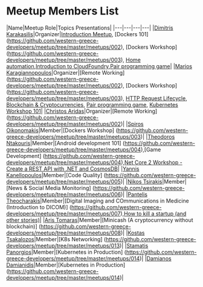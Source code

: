 # Meetup Members List

|Name|Meetup Role|Topics Presentations|
|---|---|---|---|
|[Dimitris Karakasilis](https://dimitris.karakasilis.me)|Organizer|[Introduction Meetup](https://github.com/western-greece-developers/meetup/tree/master/meetups/001), [Dockers 101] (https://github.com/western-greece-developers/meetup/tree/master/meetups/002), [Dockers Workshop] (https://github.com/western-greece-developers/meetup/tree/master/meetups/003), [Home automation](https://github.com/western-greece-developers/meetup/tree/master/meetups/007),[Introduction to CloudFoundry](https://github.com/western-greece-developers/meetup/tree/master/meetups/009),[Pair programming game](https://github.com/western-greece-developers/meetup/tree/master/meetups/010)|
|[Marios Karagiannopoulos](https://mariosk.wordpress.com)|Organizer|[Remote Working] (https://github.com/western-greece-developers/meetup/tree/master/meetups/002), [Dockers Workshop] (https://github.com/western-greece-developers/meetup/tree/master/meetups/003), [HTTP Request Lifecycle](https://github.com/western-greece-developers/meetup/tree/master/meetups/004), [Blockchain & Cryptocurrencies](https://github.com/western-greece-developers/meetup/tree/master/meetups/006), [Pair programming game](https://github.com/western-greece-developers/meetup/tree/master/meetups/010), [Kubernetes Workshop 101](https://github.com/western-greece-developers/meetup/tree/master/meetups/013)|
|[Christos Aridas](https://www.linkedin.com/in/christos-aridas)|Organizer|[Remote Working] (https://github.com/western-greece-developers/meetup/tree/master/meetups/002)|
|[Spiros Oikonomakis](https://gr.linkedin.com/in/spirosoik)|Member|[Dockers Workshop] (https://github.com/western-greece-developers/meetup/tree/master/meetups/003)|
|[Theodoros Ntakouris](https://zarkopafilis.github.io)|Member|[Android development 101] (https://github.com/western-greece-developers/meetup/tree/master/meetups/004),[Game Development] (https://github.com/western-greece-developers/meetup/tree/master/meetups/004),[Net Core 2 Workshop - Create a REST API with .NET and CosmosDB](https://github.com/western-greece-developers/meetup/tree/master/meetups/012)|
|[Yannis Kanellopoulos](https://gr.linkedin.com/in/ykanellopoulos)|Member|[Code Quality] (https://github.com/western-greece-developers/meetup/tree/master/meetups/005)|
|[Nikos Tsirakis](http://students.ceid.upatras.gr/~tsirakis)|Member|[News & Social Media Monitoring] (https://github.com/western-greece-developers/meetup/tree/master/meetups/006)|
|[Pantelis Theocharakis](https://gr.linkedin.com/in/pantelistheocharakis)|Member|[Digital Imaging and COmmunications in Medicine (Introduction to DICOM)] (https://github.com/western-greece-developers/meetup/tree/master/meetups/007),[How to kill a startup (and other stories)](https://github.com/western-greece-developers/meetup/tree/master/meetups/009)|
|[Aris Tomaras](https://www.linkedin.com/in/aristeidistomaras)|Member|[Minicash (A cryptocurrency without blockchain)] (https://github.com/western-greece-developers/meetup/tree/master/meetups/008)|
|[Kostas Tsakalozos](https://ubuntu.com/blog/author/kos-tsakalozos)|Member|[K8s Networking] (https://github.com/western-greece-developers/meetup/tree/master/meetups/013)|
|[Stamatis Panorgios](https://stamatisp.wordpress.com)|Member|[Kubernetes in Production] (https://github.com/western-greece-developers/meetup/tree/master/meetups/014)|
|[Damianos Damianidis](https://gr.linkedin.com/in/damianos-damianidis-491bb557)|Member|[Kubernetes in Production] (https://github.com/western-greece-developers/meetup/tree/master/meetups/014)|

